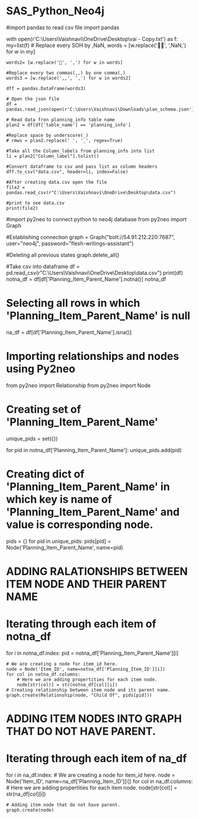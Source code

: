 # SAS_Python_Neo4j

#import pandas to read csv file
import pandas

with open(r'C:\Users\Vaishnavi\OneDrive\Desktop\vai - Copy.txt') as f:
    my=list(f)
    # Replace every SOH by ,NaN,
    words = [w.replace('', ',NaN,') for w in my]
    
    words2= [w.replace('', ',') for w in words]
    
    #Replace every two commas(,,) by one comma(,)
    words3 = [w.replace(',,', ',') for w in words2]
    
    dff = pandas.DataFrame(words3)
    
    # Open the json file
    df = pandas.read_json(open(r'C:\Users\Vaishnavi\Downloads\plan_schema.json'))
    
    # Read data fron planning_info table name
    plan2 = df[df['table_name'] == 'planning_info']
    
    #Replace space by underscore(_)
    # rmws = plan2.replace(' ', '_', regex=True)
    
    #Take all the Column_labels from planning_info into list
    li = plan2["Column_label"].tolist()
    
    #Convert dataframe to csv and pass list as column headers
    dff.to_csv("data.csv", header=li, index=False)
    
    #After creating data.csv open the file
    file2 = pandas.read_csv(r"C:\Users\Vaishnavi\OneDrive\Desktop\data.csv")
    
    #print to see data.csv
    print(file2)
    
#import py2neo to connect python to neo4j database
from py2neo import Graph

#Establishing connection
graph = Graph("bolt://54.91.212.220:7687", user="neo4j", password="flesh-writings-assistant")

#Deleting all previous states
graph.delete_all()

#Take csv into dataframe
df = pd.read_csv(r"C:\Users\Vaishnavi\OneDrive\Desktop\data.csv")
print(df)
notna_df = df[df['Planning_Item_Parent_Name'].notna()]
notna_df

# Selecting all rows in which 'Planning_Item_Parent_Name' is null
na_df = df[df['Planning_Item_Parent_Name'].isna()]

# Importing relationships and nodes using Py2neo

from py2neo import Relationship
from py2neo import Node

# Creating set of 'Planning_Item_Parent_Name'
unique_pids = set({})

for pid in notna_df['Planning_Item_Parent_Name']:
    unique_pids.add(pid)

# Creating dict of 'Planning_Item_Parent_Name' in which key is name of 'Planning_Item_Parent_Name' and value is corresponding node.
pids = {}
for pid in unique_pids:
    pids[pid] = Node('Planning_Item_Parent_Name', name=pid)

# ADDING RALATIONSHIPS BETWEEN ITEM NODE AND THEIR PARENT NAME

# Iterating through each item of notna_df
for i in notna_df.index:
    pid = notna_df['Planning_Item_Parent_Name'][i]

    # We are creating a node for item_id here.
    node = Node('Item_ID', name=notna_df['Planning_Item_ID'][i])
    for col in notna_df.columns:
        # Here we are adding propertities for each item node.
        node[str(col)] = str(notna_df[col][i])
    # Creating relationship between item node and its parent name.
    graph.create(Relationship(node, "Child Of", pids[pid]))

# ADDING ITEM NODES INTO GRAPH THAT DO NOT HAVE PARENT.

# Iterating through each item of na_df
for i in na_df.index:
    # We are creating a node for item_id here.
    node = Node('Item_ID', name=na_df['Planning_Item_ID'][i])
    for col in na_df.columns:
        # Here we are adding propertities for each item node.
        node[str(col)] = str(na_df[col][i])

    # Adding item node that do not have parent.
    graph.create(node)
